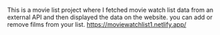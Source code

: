This is a movie list project where I fetched movie watch list data from an external API and then displayed the data on the website. you can add or remove films from your list.                                                                                                                 https://moviewatchlist1.netlify.app/      
 
